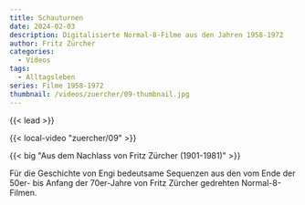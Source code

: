 ```yaml
---
title: Schauturnen
date: 2024-02-03
description: Digitalisierte Normal-8-Filme aus den Jahren 1958-1972
author: Fritz Zürcher
categories:
  - Videos
tags:
  - Alltagsleben
series: Filme 1958-1972
thumbnail: /videos/zuercher/09-thumbnail.jpg
---
```


{{< lead >}}

{{< local-video "zuercher/09" >}}

{{< big "Aus dem Nachlass von Fritz Zürcher (1901-1981)" >}}

Für die Geschichte von Engi bedeutsame Sequenzen aus den vom Ende der 50er- bis
Anfang der 70er-Jahre von Fritz Zürcher gedrehten Normal-8-Filmen.
